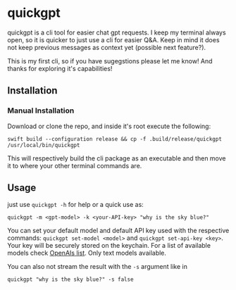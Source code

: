 # quickgpt
quickgpt is a cli tool for easier chat gpt requests. I keep my terminal always open, so it is quicker to just use a cli for easier Q&A. 
Keep in mind it does not keep previous messages as context yet (possible next feature?).

This is my first cli, so if you have sugegstions please let me know! And thanks for exploring it's capabilities!

## Installation

### Manual Installation
Download or clone the repo, and inside it's root execute the following:
```
swift build --configuration release && cp -f .build/release/quickgpt /usr/local/bin/quickgpt
```
This will respectively build the cli package as an executable and then move it to where your other terminal commands are.


## Usage
just use `quickgpt -h` for help or a quick use as:
```
quickgpt -m <gpt-model> -k <your-API-key> "why is the sky blue?"
```
You can set your default model and default API key used with the respective commands: `quickgpt set-model <model>` and `quickgpt set-api-key <key>`. Your key will be securely stored on the keychain.
For a list of available models check [OpenAIs list](https://platform.openai.com/docs/models). Only text models available.

You can also not stream the result with the `-s` argument like in 
```
quickgpt "why is the sky blue?" -s false
```
